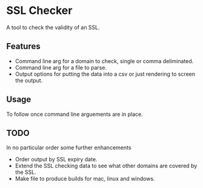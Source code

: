# SSL Checker

A tool to check the validity of an SSL.

## Features

- Command line arg for a domain to check, single or comma deliminated.
- Command line arg for a file to parse.
- Output options for putting the data into a csv or just rendering to screen the output.

## Usage

To follow once command line arguements are in place.

## TODO

In no particular order some further enhancements

- Order output by SSL expiry date.
- Extend the SSL checking data to see what other domains are covered by the SSL.
- Make file to produce builds for mac, linux and windows.
